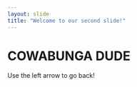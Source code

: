 ```yaml
---
layout: slide
title: "Welcome to our second slide!"
---
```

# COWABUNGA DUDE
Use the left arrow to go back!

